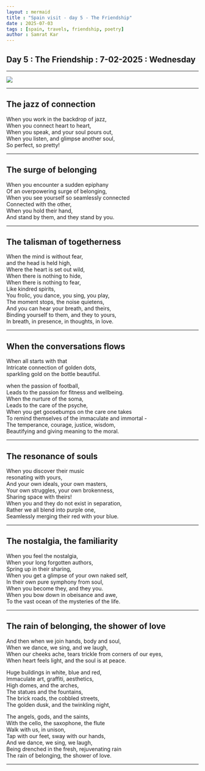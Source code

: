 ```yaml
---
layout : mermaid
title : "Spain visit - day 5 - The Friendship"
date : 2025-07-03
tags : [spain, travels, friendship, poetry]
author : Samrat Kar
---
```



## Day 5 : The Friendship : 7-02-2025 : Wednesday

---

![](/assets/travels/spain25/day5-wed-7-2-25-friendship.png)

---

## The jazz of connection   

When you work in the backdrop of jazz,  
When you connect heart to heart,  
When you speak, and your soul pours out,   
When you listen, and glimpse another soul,   
So perfect, so pretty!  

---

## The surge of belonging   

When you encounter a sudden epiphany   
Of an overpowering surge of belonging,  
When you see yourself so seamlessly connected  
Connected with the other,  
When you hold their hand,   
And stand by them, and they stand by you.  

---

## The talisman of togetherness  

When the mind is without fear,   
and the head is held high,  
Where the heart is set out wild,  
When there is nothing to hide,   
When there is nothing to fear,  
Like kindred spirits,  
You frolic, you dance, you sing, you play,  
The moment stops, the noise quietens,  
And you can hear your breath, and theirs,  
Binding yourself to them, and they to yours,  
In breath, in presence, in thoughts, in love.  

---

## When the conversations flows  

When all starts with that  
Intricate connection of golden dots,   
sparkling gold on the bottle beautiful.  

when the passion of football,   
Leads to the passion for fitness and wellbeing.  
When the nurture of the soma,  
Leads to the care of the psyche,  
When you get goosebumps on the care one takes  
To remind themselves of the immaculate and immortal -  
The temperance, courage, justice, wisdom,  
Beautifying and giving meaning to the moral.   

---

## The resonance of souls  

When you discover their music   
resonating with yours,  
And your own ideals, your own masters,   
Your own struggles, your own brokenness,  
Sharing space with theirs!  
When you and they do not exist in separation,  
Rather we all blend into purple one,   
Seamlessly merging their red with your blue.    

---

## The nostalgia, the familiarity    
 
When you feel the nostalgia,  
When your long forgotten authors,  
Spring up in their sharing,  
When you get a glimpse of your own naked self,  
In their own pure symphony from soul,  
When you become they, and they you.  
When you bow down in obeisance and awe,  
To the vast ocean of the mysteries of the life.  

---

## The rain of belonging, the shower of love  

And then when we join hands, body and soul,  
When we dance, we sing, and we laugh,  
When our cheeks ache, tears trickle from corners of our eyes,  
When heart feels light, and the soul is at peace.  

Huge buildings in white, blue and red,  
Immaculate art, graffiti, aesthetics,  
High domes, and the arches,  
The statues and the fountains,  
The brick roads, the cobbled streets,  
The golden dusk, and the twinkling night,  

The angels, gods, and the saints,  
With the cello, the saxophone, the flute   
Walk with us, in unison,  
Tap with our feet, sway with our hands,  
And we dance, we sing, we laugh,  
Being drenched in the fresh, rejuvenating rain   
The rain of belonging, the shower of love.  

---



